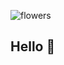 ![flowers](https://github.com/user-attachments/assets/3ea279af-0ca3-4206-9d75-a13af46fb544)


## Hello 👋
